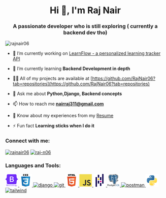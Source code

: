 <h1 align="center">Hi 👋, I'm Raj Nair</h1>
<h3 align="center">A passionate developer who is still exploring ( currently a backend dev tho)</h3>

<p align="left"> <img src="https://komarev.com/ghpvc/?username=rajnair06&label=Profile%20views&color=0e75b6&style=flat" alt="rajnair06" /> </p>

- 🔭 I’m currently working on [LearnFlow - a personalized learning tracker API ](https://github.com/RajNair06/learnflow-backend)

- 🌱 I’m currently learning **Backend Development in depth**

- 👨‍💻 All of my projects are available at [https://github.com/RajNair06?tab=repositories](https://github.com/RajNair06?tab=repositories)

- 💬 Ask me about **Python,Django, Backend concepts**

- 📫 How to reach me **nairraj311@gmail.com**

- 📄 Know about my experiences from my  [Resume]([[https://drive.google.com/file/d/1rLHneB-0w7iDnGB5UXoifaQjRUC-8K3U/view?usp=sharing](https://drive.google.com/file/d/18Ve94w1qpfd6XP8Cfr0kFFCzKT-_1LXG/view?usp=sharing)](https://drive.google.com/file/d/18Ve94w1qpfd6XP8Cfr0kFFCzKT-_1LXG/view))

- ⚡ Fun fact **Learning sticks when I do it**

<h3 align="left">Connect with me:</h3>
<p align="left">
<a href="https://twitter.com/rajnair06" target="blank"><img align="center" src="https://raw.githubusercontent.com/rahuldkjain/github-profile-readme-generator/master/src/images/icons/Social/twitter.svg" alt="rajnair06" height="30" width="40" /></a>
<a href="https://linkedin.com/in/raj-n06" target="blank"><img align="center" src="https://raw.githubusercontent.com/rahuldkjain/github-profile-readme-generator/master/src/images/icons/Social/linked-in-alt.svg" alt="raj-n06" height="30" width="40" /></a>
</p>

<h3 align="left">Languages and Tools:</h3>
<p align="left"> <a href="https://getbootstrap.com" target="_blank" rel="noreferrer"> <img src="https://raw.githubusercontent.com/devicons/devicon/master/icons/bootstrap/bootstrap-plain-wordmark.svg" alt="bootstrap" width="40" height="40"/> </a> <a href="https://www.w3schools.com/css/" target="_blank" rel="noreferrer"> <img src="https://raw.githubusercontent.com/devicons/devicon/master/icons/css3/css3-original-wordmark.svg" alt="css3" width="40" height="40"/> </a> <a href="https://www.djangoproject.com/" target="_blank" rel="noreferrer"> <img src="https://cdn.worldvectorlogo.com/logos/django.svg" alt="django" width="40" height="40"/> </a> <a href="https://git-scm.com/" target="_blank" rel="noreferrer"> <img src="https://www.vectorlogo.zone/logos/git-scm/git-scm-icon.svg" alt="git" width="40" height="40"/> </a> <a href="https://www.w3.org/html/" target="_blank" rel="noreferrer"> <img src="https://raw.githubusercontent.com/devicons/devicon/master/icons/html5/html5-original-wordmark.svg" alt="html5" width="40" height="40"/> </a> <a href="https://developer.mozilla.org/en-US/docs/Web/JavaScript" target="_blank" rel="noreferrer"> <img src="https://raw.githubusercontent.com/devicons/devicon/master/icons/javascript/javascript-original.svg" alt="javascript" width="40" height="40"/> </a> <a href="https://pandas.pydata.org/" target="_blank" rel="noreferrer"> <img src="https://raw.githubusercontent.com/devicons/devicon/2ae2a900d2f041da66e950e4d48052658d850630/icons/pandas/pandas-original.svg" alt="pandas" width="40" height="40"/> </a> <a href="https://www.postgresql.org" target="_blank" rel="noreferrer"> <img src="https://raw.githubusercontent.com/devicons/devicon/master/icons/postgresql/postgresql-original-wordmark.svg" alt="postgresql" width="40" height="40"/> </a> <a href="https://postman.com" target="_blank" rel="noreferrer"> <img src="https://www.vectorlogo.zone/logos/getpostman/getpostman-icon.svg" alt="postman" width="40" height="40"/> </a> <a href="https://www.python.org" target="_blank" rel="noreferrer"> <img src="https://raw.githubusercontent.com/devicons/devicon/master/icons/python/python-original.svg" alt="python" width="40" height="40"/> </a> <a href="https://tailwindcss.com/" target="_blank" rel="noreferrer"> <img src="https://www.vectorlogo.zone/logos/tailwindcss/tailwindcss-icon.svg" alt="tailwind" width="40" height="40"/> </a> </p>

